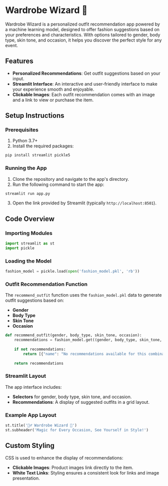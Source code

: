 # Wardrobe Wizard 👗

Wardrobe Wizard is a personalized outfit recommendation app powered by a machine learning model, designed to offer fashion suggestions based on your preferences and characteristics. With options tailored to gender, body type, skin tone, and occasion, it helps you discover the perfect style for any event.


## Features
- **Personalized Recommendations**: Get outfit suggestions based on your input.
- **Streamlit Interface**: An interactive and user-friendly interface to make your experience smooth and enjoyable.
- **Clickable Images**: Each outfit recommendation comes with an image and a link to view or purchase the item.


## Setup Instructions

### Prerequisites
1. Python 3.7+
2. Install the required packages:
```bash
pip install streamlit pickle5
```


### Running the App
1. Clone the repository and navigate to the app's directory.
2. Run the following command to start the app:
```bash
streamlit run app.py
```


3. Open the link provided by Streamlit (typically `http://localhost:8501`).

## Code Overview

### Importing Modules

```python
import streamlit as st
import pickle
```


### Loading the Model
```python
fashion_model = pickle.load(open('fashion_model.pkl', 'rb'))
```


### Outfit Recommendation Function
The `recommend_outfit` function uses the `fashion_model.pkl` data to generate outfit suggestions based on:
- **Gender**
- **Body Type**
- **Skin Tone**
- **Occasion**

```python
def recommend_outfit(gender, body_type, skin_tone, occasion):
    recommendations = fashion_model.get((gender, body_type, skin_tone, occasion), [])
    
    if not recommendations:
        return [{"name": "No recommendations available for this combination.", "image": None, "link": None}]
    
    return recommendations
```


### Streamlit Layout
The app interface includes:
- **Selectors** for gender, body type, skin tone, and occasion.
- **Recommendations**: A display of suggested outfits in a grid layout.


### Example App Layout
```python
st.title('🧙‍♂️ Wardrobe Wizard 👗')
st.subheader('Magic for Every Occasion, See Yourself in Style!')
```


## Custom Styling
CSS is used to enhance the display of recommendations:
- **Clickable Images**: Product images link directly to the item.
- **White Text Links**: Styling ensures a consistent look for links and image presentation.


